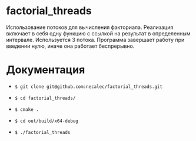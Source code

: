 # factorial_threads
 
Использование потоков для вычисления факториала. Реализация включает в себя одну функцию с ссылкой на результат в определенным интервале.
Используется 3 потока. Программа завершает работу при введении нулю, иначе она работает беспрерывно.

# Документация

- `$ git clone git@github.com:necalec/factorial_threads.git`

- `$ cd factorial_threads/`

- `$ cmake .`

- `$ cd out/build/x64-debug`

- `$ ./factorial_threads`
